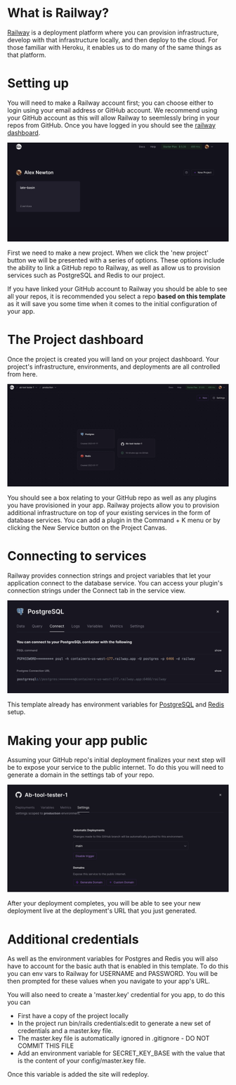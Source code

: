 # What is Railway? 

[Railway](https://railway.app) is a deployment platform where you can provision infrastructure, develop with that infrastructure locally, and then deploy to the cloud. For those familiar with Heroku, it enables us to do many of the same things as that platform. 

# Setting up

You will need to make a Railway account first; you can choose either to login using your email address or GitHub account. We recommend using your GitHub account as this will allow Railway to seemlessly bring in your repos from GitHub. Once you have logged in you should see the [railway dashboard](https://railway.app/dashboard).

![dashboard](/app/assets/images/railwaydashboard.png)

First we need to make a new project. When we click the 'new project' button we will be presented with a series of options. These options include the ability to link a GitHub repo to Railway, as well as allow us to provision services such as PostgreSQL and Redis to our project. 

If you have linked your GitHub account to Railway you should be able to see all your repos, it is recommended you select a repo **based on this template** as it will save you some time when it comes to the initial configuration of your app.  

# The Project dashboard

Once the project is created you will land on your project dashboard. Your project's infrastructure, environments, and deployments are all controlled from here.

![projectdashboard](/app/assets/images/projectdashboard.png)

You should see a box relating to your GitHub repo as well as any plugins you have provisioned in your app. Railway projects allow you to provision additional infrastructure on top of your existing services in the form of database services. You can add a plugin in the Command + K menu or by clicking the New Service button on the Project Canvas.

# Connecting to services 

Railway provides connection strings and project variables that let your application connect to the database service. You can access your plugin's connection strings under the Connect tab in the service view.

![connecttab](/app/assets/images/serviceconnect.png)

This template already has environment variables for [PostgreSQL](https://github.com/gclssvglx/ab-tool-tester/blob/7a66c1a3145d42196580f7fd90926eff6662ff04/config/database.yml) and [Redis](https://github.com/gclssvglx/ab-tool-tester/blob/7a66c1a3145d42196580f7fd90926eff6662ff04/config/redis.yml) setup.

# Making your app public

Assuming your GitHub repo's initial deployment finalizes your next step will be to expose your service to the public internet. To do this you will need to generate a domain in the settings tab of your repo. 

![generatedomain](/app/assets/images/reposettings.png)

After your deployment completes, you will be able to see your new deployment live at the deployment's URL that you just generated. 
# Additional credentials

As well as the environment variables for Postgres and Redis you will also have to account for the basic auth that is enabled in this template. To do this you can env vars to Railway for USERNAME and PASSWORD. You will be then prompted for these values when you navigate to your app's URL. 

You will also need to create a 'master.key' credential for you app, to do this you can 

* First have a copy of the project locally
* In the project run bin/rails credentials:edit to generate a new set of credentials and a master.key file.
* The master.key file is automatically ignored in .gitignore - DO NOT COMMIT THIS FILE
* Add an environment variable for SECRET_KEY_BASE with the value that is the content of your config/master.key file.

Once this variable is added the site will redeploy.